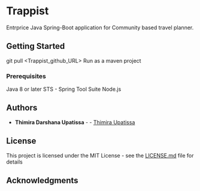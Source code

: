# Trappist

Entrprice Java Spring-Boot application for Community based travel planner.

## Getting Started

git pull <Trappist_github_URL>
Run as a maven project

### Prerequisites
Java 8 or later
STS - Spring Tool Suite
Node.js

## Authors

* **Thimira Darshana Upatissa** -  - [Thimira Upatissa](https://github.com/thimirac)

## License

This project is licensed under the MIT License - see the [LICENSE.md](LICENSE.md) file for details

## Acknowledgments


